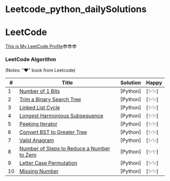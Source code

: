 # Leetcode_python_dailySolutions

LeetCode
========
[This is My LeetCode Profile](https://leetcode.com/roubish_kumar/)😎😎😎

### LeetCode Algorithm

(Notes: "&hearts;" book from Leetcode)


| # | Title | Solution | Happy |
|---| ----- | -------- | ---------- |
|1|[Number of 1 Bits](https://leetcode.com/explore/challenge/card/february-leetcoding-challenge-2021/584/week-1-february-1st-february-7th/3625/) | [Python] |[✨✨]|
|2|[Trim a Binary Search Tree](https://leetcode.com/explore/challenge/card/february-leetcoding-challenge-2021/584/week-1-february-1st-february-7th/3626/) | [Python] |[✨✨]|
|3|[Linked List Cycle](https://leetcode.com/explore/challenge/card/february-leetcoding-challenge-2021/584/week-1-february-1st-february-7th/3627/) | [Python] |[✨✨]|
|4|[Longest Harmonious Subsequence](https://leetcode.com/explore/challenge/card/february-leetcoding-challenge-2021/584/week-1-february-1st-february-7th/3628/) | [Python] |[✨✨]|
|5|[Peeking Iterator](https://leetcode.com/explore/challenge/card/february-leetcoding-challenge-2021/585/week-2-february-8th-february-14th/3633/) | [Python] |[✨✨]|
|6|[Convert BST to Greater Tree](https://leetcode.com/explore/challenge/card/february-leetcoding-challenge-2021/585/week-2-february-8th-february-14th/3634/) | [Python] |[✨✨]|
|7|[Valid Anagram](https://leetcode.com/explore/challenge/card/february-leetcoding-challenge-2021/585/week-2-february-8th-february-14th/3636/) | [Python] |[✨✨]|
|8|[Number of Steps to Reduce a Number to Zero](https://leetcode.com/explore/challenge/card/february-leetcoding-challenge-2021/585/week-2-february-8th-february-14th/3637/) | [Python] |[✨✨]|
|9|[Letter Case Permutation](https://leetcode.com/explore/challenge/card/february-leetcoding-challenge-2021/586/week-3-february-15th-february-21st/3642/) | [Python] |[✨✨]|
|10|[Missing Number](https://leetcode.com/explore/challenge/card/march-leetcoding-challenge-2021/588/week-1-march-1st-march-7th/3659/) | [Python] |[✨✨]|



